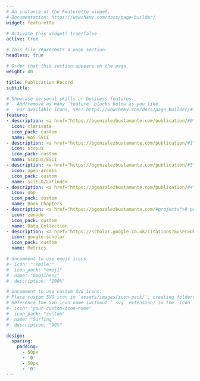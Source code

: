 ```yaml
---
# An instance of the Featurette widget.
# Documentation: https://wowchemy.com/docs/page-builder/
widget: featurette

# Activate this widget? true/false
active: true

# This file represents a page section.
headless: true

# Order that this section appears on the page.
weight: 40

title: Publication Record
subtitle:

# Showcase personal skills or business features.
# - Add/remove as many `feature` blocks below as you like.
# - For available icons, see: https://wowchemy.com/docs/page-builder/#icons
feature:
- description: <a href="https://bgonzalezbustamante.com/publication/#0">9 articles</a>
  icon: clarivate
  icon_pack: custom
  name: WoS-SSCI
- description: <a href="https://bgonzalezbustamante.com/publication/#1">8 articles</a> / <a href="https://bgonzalezbustamante.com/publication/#2">3 articles</a>
  icon: scopus
  icon_pack: custom
  name: Scopus/ESCI
- description: <a href="https://bgonzalezbustamante.com/publication/#5">14 articles</a>
  icon: open-access
  icon_pack: custom
  name: SciELO/Latindex
- description: <a href="https://bgonzalezbustamante.com/publication/#4">12 chapters</a>
  icon: obp
  icon_pack: custom
  name: Book Chapters
- description: <a href="https://bgonzalezbustamante.com/#projects">9 projects</a>
  icon: zenodo
  icon_pack: custom
  name: Data Collection
- description: <a href="https://scholar.google.co.uk/citations?&user=UknWOrEAAAAJ" target="_blank">h-index 17 / i10-index 23</a>
  icon: google-scholar
  icon_pack: custom
  name: Metrics

# Uncomment to use emoji icons.
#- icon: ":smile:"
#  icon_pack: "emoji"
#  name: "Emojiness"
#  description: "100%"  

# Uncomment to use custom SVG icons.
# Place custom SVG icon in `assets/images/icon-pack/`, creating folders if necessary.
# Reference the SVG icon name (without `.svg` extension) in the `icon` field.
#- icon: "your-custom-icon-name"
#  icon_pack: "custom"
#  name: "Surfing"
#  description: "90%"

design:
  spacing:
    padding:
      - 50px
      - '0'
      - 50px
      - '0'
---
```

